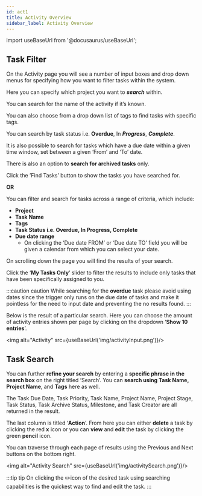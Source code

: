 ```yaml
---
id: act1
title: Activity Overview
sidebar_label: Activity Overview
---
```


import useBaseUrl from '@docusaurus/useBaseUrl';

## Task Filter


On the Activity page you will see a number of input boxes and drop down menus for specifying how you want to filter tasks within the system.

Here you can specify which project you want to ***search*** within.

You can search for the name of the activity if it’s known. 

You can also choose from a drop down list of tags to find tasks with specific tags. 

You can search by task status i.e. **Overdue**, In ***Progress***, ***Complete***. 

It is also possible to search for tasks which have a due date within a given time window, set between a given ‘From’ and ‘To’ date.

There is also an option to **search for archived tasks** only.

Click the ’Find Tasks’ button to show the tasks you have searched for.

**OR**

You can filter and search for tasks across a range of criteria, which include:
- **Project**
- **Task Name**
- **Tags**
- **Task Status i.e. Overdue, In Progress, Complete**
- **Due date range**
  - On clicking the ‘Due date FROM’ or ‘Due date TO’ field you will be given a calendar from   which you can select your date.

On scrolling down the page you will find the results of your search. 

Click the ‘**My Tasks Only**’ slider to filter the results to include only tasks that have been specifically assigned to you.

:::caution caution
While searching for the **overdue** task please avoid using dates since the trigger only runs on the due date of tasks and make it pointless for the need to input date and preventing the no results found.
:::

Below is the result of a particular search. Here you can choose the amount of activity entries shown per page by clicking on the dropdown ‘**Show 10 entries**’. 

<img alt="Activity" src={useBaseUrl('img/activityInput.png')}/>

## Task Search

You can further **refine your search** by entering a **specific phrase in the search box** on the right titled ‘Search’.  You can **search using Task Name, Project Name**, and **Tags** here as well.

The Task Due Date, Task Priority, Task Name, Project Name, Project Stage, Task Status, Task Archive Status, Milestone, and Task Creator are all returned in the result.

The last column is titled ‘**Action**’. From here you can either **delete** a task by clicking the red **x** icon or you can **view** and **edit** the task by clicking the green **pencil** icon.

You can traverse through each page of results using the Previous and Next buttons on the bottom right.

<img alt="Activity Search" src={useBaseUrl('img/activitySearch.png')}/>

:::tip tip
On clicking the ✏️icon of the desired task using searching capabilities is the quickest way to find and edit the task.
:::